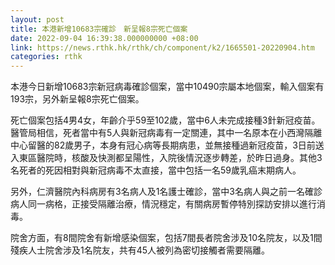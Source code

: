 ```yaml
---
layout: post
title: 本港新增10683宗確診　新呈報8宗死亡個案
date: 2022-09-04 16:39:38.000000000 +08:00
link: https://news.rthk.hk/rthk/ch/component/k2/1665501-20220904.htm
categories: rthk
---
```


本港今日新增10683宗新冠病毒確診個案，當中10490宗屬本地個案，輸入個案有193宗，另外新呈報8宗死亡個案。

死亡個案包括4男4女，年齡介乎59至102歲，當中6人未完成接種3針新冠疫苗。醫管局相信，死者當中有5人與新冠病毒有一定關連，其中一名原本在小西灣隔離中心留醫的82歲男子，本身有冠心病等長期病患，並無接種過新冠疫苗，3日前送入東區醫院時，核酸及快測都呈陽性，入院後情況逐步轉差，於昨日過身。其他3名死者的死因相對與新冠病毒不太直接，當中包括一名59歲乳癌末期病人。

另外，仁濟醫院內科病房有3名病人及1名護士確診，當中3名病人與之前一名確診病人同一病格，正接受隔離治療，情況穩定，有關病房暫停特別探訪安排以進行消毒。

院舍方面，有8間院舍有新增感染個案，包括7間長者院舍涉及10名院友，以及1間殘疾人士院舍涉及1名院友，共有45人被列為密切接觸者需要隔離。
